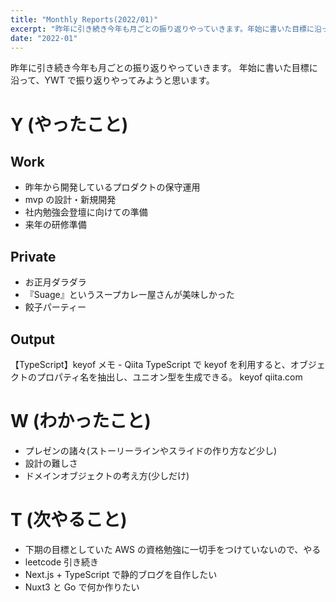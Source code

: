 ```yaml
---
title: "Monthly Reports(2022/01)"
excerpt: "昨年に引き続き今年も月ごとの振り返りやっていきます。年始に書いた目標に沿って、YWT で振り返りやってみようと思います。"
date: "2022-01"
---
```


昨年に引き続き今年も月ごとの振り返りやっていきます。
年始に書いた目標に沿って、YWT で振り返りやってみようと思います。

# Y (やったこと)

## Work

- 昨年から開発しているプロダクトの保守運用
- mvp の設計・新規開発
- 社内勉強会登壇に向けての準備
- 来年の研修準備

## Private

- お正月ダラダラ
- 『Suage』というスープカレー屋さんが美味しかった
- 餃子パーティー

## Output

【TypeScript】keyof メモ - Qiita
TypeScript で keyof を利用すると、オブジェクトのプロパティ名を抽出し、ユニオン型を生成できる。 keyof
qiita.com

# W (わかったこと)

- プレゼンの諸々(ストーリーラインやスライドの作り方など少し)
- 設計の難しさ
- ドメインオブジェクトの考え方(少しだけ)

# T (次やること)

- 下期の目標としていた AWS の資格勉強に一切手をつけていないので、やる
- leetcode 引き続き
- Next.js + TypeScript で静的ブログを自作したい
- Nuxt3 と Go で何か作りたい
